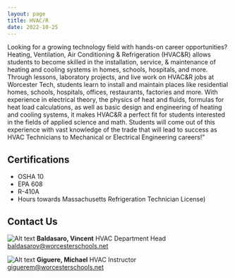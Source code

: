 ```yaml
---
layout: page
title: HVAC/R
date: 2022-10-25
---
```


Looking for a growing technology field with hands-on career opportunities? Heating, Ventilation, Air Conditioning & Refrigeration (HVAC&R) allows students to become skilled in the installation, service, & maintenance of heating and cooling systems in homes, schools, hospitals, and more.  Through lessons, laboratory projects, and live work on HVAC&R jobs at Worcester Tech, students learn to install and maintain places like residential homes, schools, hospitals, offices, restaurants, factories and more. With experience in electrical theory, the physics of heat and fluids, formulas for heat load calculations, as well as basic design and engineering of heating and cooling systems, it makes HVAC&R a perfect fit for students interested in the fields of applied science and math. Students will come out of this experience with vast knowledge of the trade that will lead to success as HVAC Technicians to Mechanical or Electrical Engineering careers!”  

## Certifications
* OSHA 10
* EPA 608
* R-410A 
* Hours towards Massachusetts Refrigeration Technician License)

<div class="teacher_section" markdown="1">

## Contact Us

<div class="teacher" markdown="1">

![Alt text](https://res.cloudinary.com/dxm7ycyxz/image/upload/v1668016885/TechHigh.us/Technical%20areas/construction/HVacr/0007_qtqrrc.jpg)
**Baldasaro, Vincent**
HVAC Department Head
[baldasarov@worcesterschools.net](mailto:baldasarov@worcesterschools.net)

</div>

<div class="teacher" markdown="1">

![Alt text](https://res.cloudinary.com/dxm7ycyxz/image/upload/v1668016876/TechHigh.us/Technical%20areas/construction/HVacr/0048_me8ggy.jpg)
**Giguere, Michael**
HVAC Instructor
[giguerem@worcesterschools.net](mailto:giguerem@worcesterschools.net)

</div>

</div>